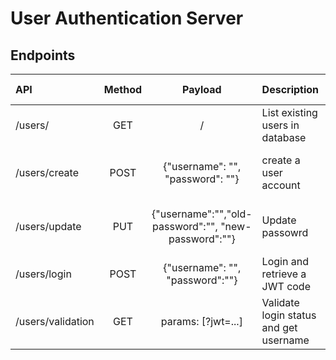 # User Authentication Server

## Endpoints

| API               | Method |                       Payload                        | Description                            | Status Code                      |
| :---------------- | :----: | :--------------------------------------------------: | :------------------------------------- | :------------------------------- |
| /users/           |  GET   |                          /                           | List existing users in database        | 200: OK, \\ 404: Error           |
| /users/create     |  POST  |           {"username": "", "password": ""}           | create a user account                  | 201: Created, \\ 409: Duplicated |
| /users/update     |  PUT   | {"username":"","old-password":"", "new-password":""} | Update passowrd                        | 200: updated, \\ 403: Forbidden  |
| /users/login      |  POST  |           {"username": "", "password":""}            | Login and retrieve a JWT code          | 200: OK, \\ 403: Forbidden       |
| /users/validation |  GET   |                  params: [?jwt=...]                  | Validate login status and get username | 200: OK, \\ 401: Validation fail |
